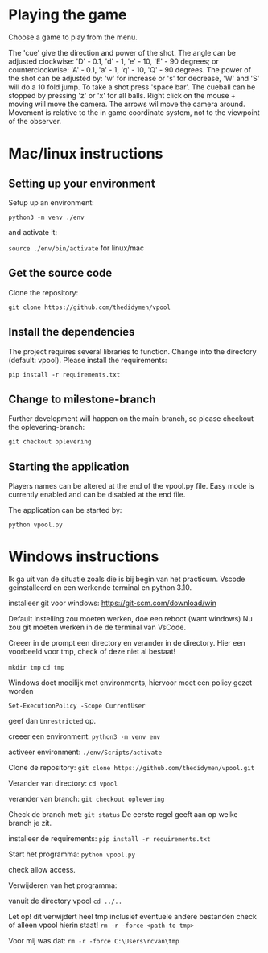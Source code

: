 # Playing the game

Choose a game to play from the menu.

The 'cue' give the direction and power of the shot. The angle can be adjusted clockwise: 'D' - 0.1, 'd' - 1, 'e' - 10, 'E' - 90 degrees;
or counterclockwise: 'A' - 0.1, 'a' - 1, 'q' - 10, 'Q' - 90 degrees. The power of the shot can be adjusted by: 'w' for increase or 's' for 
decrease, 'W' and 'S' will do a 10 fold jump. To take a shot press 'space bar'. The cueball can be stopped by pressing 'z' or 'x' for all 
balls. Right click on the mouse + moving will move the camera. The arrows wil move the camera around. Movement is relative to the in game 
coordinate system, not to the viewpoint of the observer.

# Mac/linux instructions

## Setting up your environment

Setup up an environment:  

```python3 -m venv ./env```

and activate it:  

```source ./env/bin/activate``` for linux/mac

## Get the source code

Clone the repository:  

```git clone https://github.com/thedidymen/vpool```

## Install the dependencies

The project requires several libraries to function. Change into the directory (default: vpool). 
Please install the requirements:  

```pip install -r requirements.txt```

## Change to milestone-branch

Further development will happen on the main-branch, so please checkout the oplevering-branch: 

```git checkout oplevering```

## Starting the application

Players names can be altered at the end of the vpool.py file. 
Easy mode is currently enabled and can be disabled at the end file.

The application can be started by:  

```python vpool.py```

# Windows instructions

Ik ga uit van de situatie zoals die is bij begin van het
practicum. Vscode geinstalleerd en een werkende terminal
en python 3.10.

installeer git voor windows:
https://git-scm.com/download/win

Default instelling zou moeten werken, doe een reboot (want windows)
Nu zou git moeten werken in de de terminal van VsCode.

Creeer in de prompt een directory en verander in de directory. Hier
een voorbeeld voor tmp, check of deze niet al bestaat!

```mkdir tmp```
```cd tmp```

Windows doet moeilijk met environments, hiervoor moet een
policy gezet worden

```Set-ExecutionPolicy -Scope CurrentUser```

geef dan ```Unrestricted``` op.

creeer een environment:
```python3 -m venv env```

activeer environment:
```./env/Scripts/activate```

Clone de repository:
```git clone https://github.com/thedidymen/vpool.git```

Verander van directory:
```cd vpool```

verander van branch:
```git checkout oplevering```

Check de branch met:
```git status```
De eerste regel geeft aan op welke branch je zit.

installeer de requirements:
```pip install -r requirements.txt```

Start het programma:
```python vpool.py```

check allow access.

Verwijderen van het programma:

vanuit de directory vpool
```cd ../..```

Let op! dit verwijdert heel tmp inclusief eventuele andere bestanden check of alleen vpool hierin staat!
```rm -r -force <path to tmp>```

Voor mij was dat:
```rm -r -force C:\Users\rcvan\tmp```
